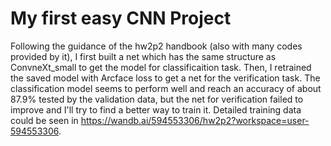 # My first easy CNN Project
Following the guidance of the hw2p2 handbook (also with many codes provided by it), I first built a net which has the same structure as ConvneXt_small to get the model for classificaition task. Then, I retrained the saved model with Arcface loss to get a net for the verification task. The classification model seems to perform well and reach an accuracy of about 87.9% tested by the validation data, but the net for verification failed to improve and I'll try to find a better way to train it. Detailed training data could be seen in https://wandb.ai/594553306/hw2p2?workspace=user-594553306.
